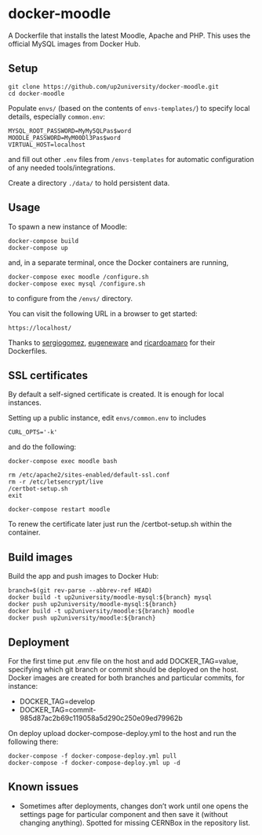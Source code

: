 docker-moodle
=============

A Dockerfile that installs the latest Moodle, Apache and PHP. This uses the official MySQL images from Docker Hub.

## Setup

```
git clone https://github.com/up2university/docker-moodle.git
cd docker-moodle
```

Populate ```envs/``` (based on the contents of ```envs-templates/```) to specify local details, especially ```common.env```:

```
MYSQL_ROOT_PASSWORD=MyMy5QLPas$word
MOODLE_PASSWORD=MyM00Dl3Pas$word
VIRTUAL_HOST=localhost
```
and fill out other ```.env``` files from ```/envs-templates``` for automatic
configuration of any needed tools/integrations.

Create a directory ```./data/``` to hold persistent data.

## Usage

To spawn a new instance of Moodle:

```
docker-compose build
docker-compose up
```
and, in a separate terminal, once the Docker containers are running,

```
docker-compose exec moodle /configure.sh
docker-compose exec mysql /configure.sh
```
to configure from the ```/envs/``` directory.

You can visit the following URL in a browser to get started:

```
https://localhost/
```

Thanks to [sergiogomez](https://github.com/sergiogomez), [eugeneware](https://github.com/eugeneware) and [ricardoamaro](https://github.com/ricardoamaro) for their Dockerfiles.

## SSL certificates

By default a self-signed certificate is created. It is enough for local instances.

Setting up a public instance, edit ```envs/common.env``` to includes

```
CURL_OPTS='-k'
```

and do the following:

```
docker-compose exec moodle bash

rm /etc/apache2/sites-enabled/default-ssl.conf
rm -r /etc/letsencrypt/live
/certbot-setup.sh
exit

docker-compose restart moodle
```

To renew the certificate later just run the /certbot-setup.sh within the container.

## Build images

Build the app and push images to Docker Hub:

```
branch=$(git rev-parse --abbrev-ref HEAD)
docker build -t up2university/moodle-mysql:${branch} mysql
docker push up2university/moodle-mysql:${branch}
docker build -t up2university/moodle:${branch} moodle
docker push up2university/moodle:${branch}
```

## Deployment

For the first time put .env file on the host and add DOCKER_TAG=value, specifying which git branch or commit should be deployed on the host. 
Docker images are created for both branches and particular commits, for instance:

* DOCKER_TAG=develop
* DOCKER_TAG=commit-985d87ac2b69c119058a5d290c250e09ed79962b

On deploy upload docker-compose-deploy.yml to the host and run the following there:

```
docker-compose -f docker-compose-deploy.yml pull
docker-compose -f docker-compose-deploy.yml up -d
```

## Known issues

* Sometimes after deployments, changes don’t work until one opens the settings page for particular component and then save it (without changing anything). Spotted for missing CERNBox in the repository list.
